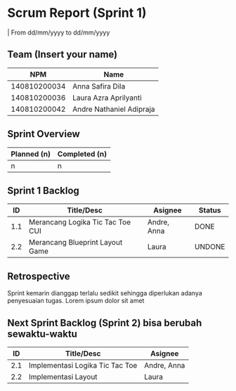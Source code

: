 # Scrum Report (Sprint 1)
| From dd/mm/yyyy to dd/mm/yyyy

## Team (Insert your name)
| NPM           | Name        |
| ------------- |-------------|
| 140810200034  | Anna Safira Dila    |
| 140810200036  | Laura Azra Aprilyanti    |
| 140810200042  | Andre Nathaniel Adipraja |

## Sprint Overview
| Planned (n)   | Completed (n) |
| ------------- |-------------- |
| n             | n             |

## Sprint 1 Backlog

| ID  | Title/Desc | Asignee | Status |
| --- | ---------- | ------- | ------ |
| 1.1 | Merancang Logika Tic Tac Toe CUI | Andre, Anna | DONE|
| 2.2 | Merancang Blueprint Layout Game  | Laura | UNDONE|

## Retrospective 

Sprint kemarin dianggap terlalu sedikit sehingga diperlukan adanya penyesuaian tugas. Lorem ipsum dolor sit amet

## Next Sprint Backlog (Sprint 2) bisa berubah sewaktu-waktu
| ID  | Title/Desc | Asignee | 
| --- | ---------- | ------- | 
| 2.1 | Implementasi Logika Tic Tac Toe | Andre, Anna | 
| 2.2 | Implementasi Layout | Laura | 